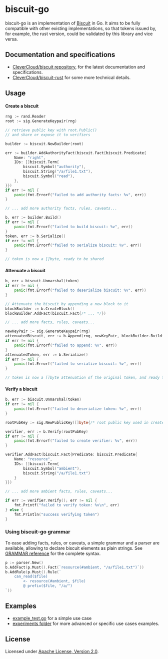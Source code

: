 
# biscuit-go

biscuit-go is an implementation of [Biscuit](https://github.com/clevercloud/biscuit) in Go. It aims to be fully compatible with other existing implementations, so that tokens issued by, for example, the rust version, could be validated by this library and vice versa.

## Documentation and specifications

- [CleverCloud/biscuit repository](https://github.com/CleverCloud/biscuit), for the latest documentation and specifications.
- [CleverCloud/biscuit-rust](https://github.com/clevercloud/biscuit-rust) for some more technical details.

## Usage

#### Create a biscuit
```go
rng := rand.Reader
root := sig.GenerateKeypair(rng)

// retrieve public key with root.Public()
// and share or expose it to verifiers

builder := biscuit.NewBuilder(root)

err := builder.AddAuthorityFact(biscuit.Fact{biscuit.Predicate{
    Name: "right",
    IDs: []biscuit.Term{
        biscuit.Symbol("authority"),
        biscuit.String("/a/file1.txt"),
        biscuit.Symbol("read"),
    },
}})
if err != nil {
    panic(fmt.Errorf("failed to add authority facts: %v", err))
}

// ... add more authority facts, rules, caveats...

b, err := builder.Build()
if err != nil {
    panic(fmt.Errorf("failed to build biscuit: %v", err))
}
token, err := b.Serialize()
if err != nil {
    panic(fmt.Errorf("failed to serialize biscuit: %v", err))
}

// token is now a []byte, ready to be shared
```

#### Attenuate a biscuit
```go
b, err = biscuit.Unmarshal(token)
if err != nil {
    panic(fmt.Errorf("failed to deserialize biscuit: %v", err))
}

// Attenuate the biscuit by appending a new block to it
blockBuilder := b.CreateBlock()
blockBuilder.AddFact(biscuit.Fact{/* ... */})

// ... add more facts, rules, caveats...

newKeyPair := sig.GenerateKeypair(rng)
attenuatedBiscuit, err := b.Append(rng, newKeyPair, blockBuilder.Build())
if err != nil {
    panic(fmt.Errorf("failed to append: %v", err))
}
attenuatedToken, err := b.Serialize()
if err != nil {
    panic(fmt.Errorf("failed to serialize biscuit: %v", err))
}

// token is now a []byte attenuation of the original token, and ready to be shared
```

#### Verify a biscuit

```go
b, err := biscuit.Unmarshal(token)
if err != nil {
    panic(fmt.Errorf("failed to deserialize token: %v", err))
}

rootPubKey := sig.NewPublicKey([]byte{/* root public key used in create step*/})

verifier, err := b.Verify(rootPubKey)
if err != nil {
    panic(fmt.Errorf("failed to create verifier: %v", err))
}

verifier.AddFact(biscuit.Fact{Predicate: biscuit.Predicate{
    Name: "resource", 
    IDs: []biscuit.Term{
        biscuit.Symbol("ambient"), 
        biscuit.String("/a/file1.txt")
    }
}})

// ... add more ambient facts, rules, caveats...

if err := verifier.Verify(); err != nil {
    fmt.Printf("failed to verify token: %v\n", err)
} else {
    fmt.Println("success verifying token")
}
```

### Using biscuit-go grammar

To ease adding facts, rules, or caveats, a simple grammar and a parser are available, allowing to declare biscuit elements as plain strings. See [GRAMMAR reference](./parser/GRAMMAR.md) for the complete syntax.

```go
p := parser.New()
b.AddFact(p.Must().Fact(`resource(#ambient, "/a/file1.txt")`))
b.AddRule(p.Must().Rule(`
    can_read($file) 
        <- resource(#ambient, $file) 
        @ prefix($file, "/a/")
`))
```

## Examples

- [example_test.go](./example_test.go) for a simple use case
- [experiments folder](./experiments) for more advanced or specific use cases examples.

## License

Licensed under [Apache License, Version 2.0](./LICENSE).

